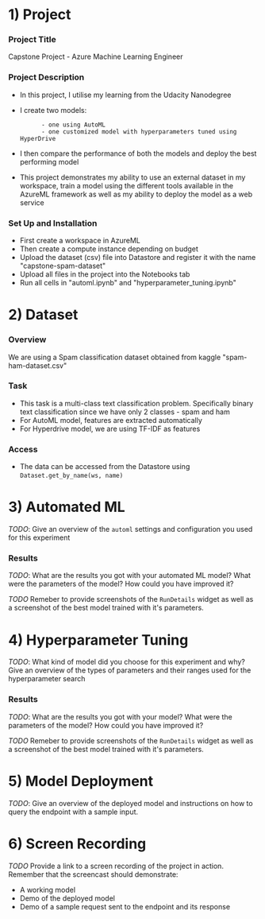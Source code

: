 # 1) Project 

### Project Title

Capstone Project - Azure Machine Learning Engineer

### Project Description

- In this project, I utilise my learning from the Udacity Nanodegree
- I create two models:

            - one using AutoML
            - one customized model with hyperparameters tuned using HyperDrive

- I then compare the performance of both the models and deploy the best performing model
- This project demonstrates my ability to use an external dataset in my workspace, train a model using the different tools available in the AzureML framework as well as my ability to deploy the model as a web service

### Set Up and Installation

- First create a workspace in AzureML
- Then create a compute instance depending on budget
- Upload the dataset (csv) file into Datastore and register it with the name "capstone-spam-dataset"
- Upload all files in the project into the Notebooks tab
- Run all cells in "automl.ipynb" and "hyperparameter_tuning.ipynb"

# 2) Dataset

### Overview

We are using a Spam classification dataset obtained from kaggle "spam-ham-dataset.csv"

### Task

- This task is a multi-class text classification problem. Specifically binary text classification since we have only 2 classes - spam and ham
- For AutoML model, features are extracted automatically
- For Hyperdrive model, we are using TF-IDF as features 

### Access

- The data can be accessed from the Datastore using <code>Dataset.get_by_name(ws, name)</code>

# 3) Automated ML
*TODO*: Give an overview of the `automl` settings and configuration you used for this experiment

### Results
*TODO*: What are the results you got with your automated ML model? What were the parameters of the model? How could you have improved it?

*TODO* Remeber to provide screenshots of the `RunDetails` widget as well as a screenshot of the best model trained with it's parameters.

# 4) Hyperparameter Tuning
*TODO*: What kind of model did you choose for this experiment and why? Give an overview of the types of parameters and their ranges used for the hyperparameter search


### Results
*TODO*: What are the results you got with your model? What were the parameters of the model? How could you have improved it?

*TODO* Remeber to provide screenshots of the `RunDetails` widget as well as a screenshot of the best model trained with it's parameters.

# 5) Model Deployment
*TODO*: Give an overview of the deployed model and instructions on how to query the endpoint with a sample input.

# 6) Screen Recording
*TODO* Provide a link to a screen recording of the project in action. Remember that the screencast should demonstrate:
- A working model
- Demo of the deployed  model
- Demo of a sample request sent to the endpoint and its response

